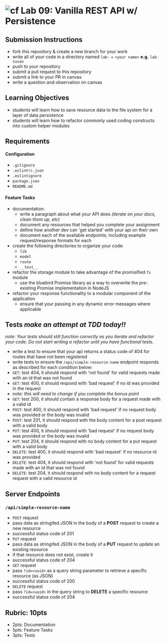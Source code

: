 ![cf](https://i.imgur.com/7v5ASc8.png) Lab 09: Vanilla REST API w/ Persistence
======

## Submission Instructions
  * fork this repository & create a new branch for your work
  * write all of your code in a directory named `lab-` + `<your name>` **e.g.** `lab-susan`
  * push to your repository
  * submit a pull request to this repository
  * submit a link to your PR in canvas
  * write a question and observation on canvas

## Learning Objectives  
* students will learn how to save resource data to the file system for a layer of data persistence
* students will learn how to refactor commonly used coding constructs into custom helper modules

## Requirements
#### Configuration
  * `.gitignore`
  * `.eslintrc.json`
  * `.eslintignore`
  * `package.json`
  * `README.md`

#### Feature Tasks
* documentation:
  * write a paragraph about what your API does 
    _(iterate on your docs, clean them up, etc)_
  * document any resources that helped you complete your assignment
  * define how another dev can 'get started' with your api on their own
  * document each of the available endpoints; including example request/response formats for each
* create the following directories to organize your code:
  * `lib`
  * `model`
  * `route`
  * `__test__`
* refactor the storage module to take advantage of the promisified `fs` module
  - use the bluebird Promise library as a way to overwrite the pre-existing Promise implementation in NodeJS
* refactor your response functionality to a modular component of the application
  - ensure that your passing in any dynamic error messages where applicable


## Tests _make an attempt at TDD today!!_
  _note: Your tests should still function correctly as you iterate and refactor your code. Do not start writing a refactor until you have functional tests._
* write a test to ensure that your api returns a status code of 404 for routes that have not been registered
* write tests to ensure the `/api/simple-resource-name` endpoint responds as described for each condition below:
 * `GET`: test 404, it should respond with 'not found' for valid requests made with an id that was not found
 * `GET`: test 400, it should respond with 'bad request' if no id was provided in the request
  * _note: this will need to change if you complete the bonus point_
 * `GET`: test 200, it should contain a response body for a request made with a valid id
 * `POST`: test 400, it should respond with 'bad request' if no request body was provided or the body was invalid
 * `POST`: test 201, it should respond with the body content for a post request with a valid body
 * `PUT`: test 400, it should respond with 'bad request' if no request body was provided or the body was invalid
 * `PUT`: test 204, it should respond with no body content for a put request with a valid body
 * `DELETE`: test 400, it should respond with 'bad request' if no resource id was provided
 * `DELETE`: test 404, it should respond with 'not found' for valid requests made with an id that was not found
 * `DELETE`: test 204, it should respond with no body content for a request request with a valid resource id

## Server Endpoints
### `/api/simple-resource-name`
* `POST` request
 * pass data as stringifed JSON in the body of a **POST** request to create a new resource
 * successful status code of 201
* `PUT` request
 * pass data as stringifed JSON in the body of a **PUT** request to update an existing resource
 * if that resource does not exist, create it
 * successful status code of 204
* `GET` request
 * pass `?id=<uuid>` as a query string parameter to retrieve a specific resource (as JSON)
 * successful status code of 200
* `DELETE` request
 * pass `?id=<uuid>` in the query string to **DELETE** a specific resource
 * successful status code of 204

## Rubric: 10pts
* 2pts: Documentation 
* 5pts: Feature Tasks
* 3pts: Tests
